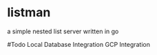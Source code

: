 # listman
a simple nested list server written in go

#Todo
Local Database Integration
GCP Integration
